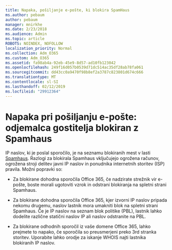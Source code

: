 ```yaml
---
title: Napaka, pošiljanje e-pošte, ki blokira SpamHaus
ms.author: pebaum
author: pebaum
manager: mnirkhe
ms.date: 2/23/2018
ms.audience: Admin
ms.topic: article
ROBOTS: NOINDEX, NOFOLLOW
localization_priority: Normal
ms.collection: Adm_O365
ms.custom: Adm_O365
ms.assetid: fa98ab4a-92eb-45e9-8d57-ad10fb123042
ms.openlocfilehash: 249f16d057b0539d71dc514ac35df28ab78fa061
ms.sourcegitcommit: dd43cc0a9470f98b8ef2a3787c823801d674c666
ms.translationtype: MT
ms.contentlocale: sl-SI
ms.lasthandoff: 02/12/2019
ms.locfileid: "29912364"
---
```

# <a name="error-sending-email-client-host-blocked-using-spamhaus"></a>Napaka pri pošiljanju e-pošte: odjemalca gostitelja blokiran z Spamhaus

IP naslov, ki je poslal sporočilo, je na seznamu blokiranih mest v lasti [Spamhaus](https://go.microsoft.com/fwlink/p/?linkid=123245). Razlogi za blokirala Spamhaus vključujejo ogrožena računov, ogrožena stroji delitev javni IP naslov in ponudnika internetnih storitev (ISP) pravila. Možni popravki so:
  
- Za blokirane dohodna sporočila Office 365, če nadzirate strežnik vir e-pošte, boste morali ugotoviti vzrok in odstrani blokiranja na spletni strani Spamhaus.
    
- Za blokirane dohodna sporočila Office 365, kjer izvorni IP naslov pripada nekomu drugemu, naslov lastnik mora umakniti blok na spletni strani Spamhaus. Če je IP naslov na seznam blok politike (PBL), lastnik lahko dodelite različne statični naslov IP ali naslov odstranite na PBL.
    
- Za blokirane odhodnih sporočil iz vaše domene Office 365, lahko prejmete to napako, če sporočila so preusmerjeni preko 3rd stranka storitev. Uporabite lahko orodje za iskanje WHOIS najti lastnika blokiranih IP naslov.
    

